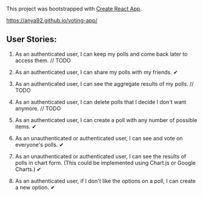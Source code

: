 This project was bootstrapped with [Create React App](https://github.com/facebookincubator/create-react-app).

https://anya92.github.io/voting-app/

## User Stories:

1. As an authenticated user, I can keep my polls and come back later to access them. // TODO

2. As an authenticated user, I can share my polls with my friends. ✔

3. As an authenticated user, I can see the aggregate results of my polls. // TODO

4. As an authenticated user, I can delete polls that I decide I don't want anymore. // TODO

5. As an authenticated user, I can create a poll with any number of possible items. ✔

6. As an unauthenticated or authenticated user, I can see and vote on everyone's polls. ✔

7. As an unauthenticated or authenticated user, I can see the results of polls in chart form. (This could be implemented using Chart.js or Google Charts.) ✔

8. As an authenticated user, if I don't like the options on a poll, I can create a new option. ✔
